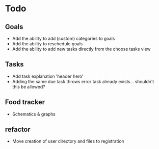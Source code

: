# Todo

## Goals

- Add the ability to add (custom) categories to goals
- Add the ability to reschedule goals
- Add the ability to add new tasks directly from the choose tasks view

## Tasks

- Add task explanation 'header hero'
- Adding the same due task throws error task already exists... shouldn't this be allowed?


## Food tracker

- Schematics & graphs


## refactor

- Move creation of user directory and files to registration